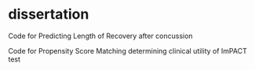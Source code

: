 # dissertation
Code for Predicting Length of Recovery after concussion


Code for Propensity Score Matching determining clinical utility of ImPACT test
